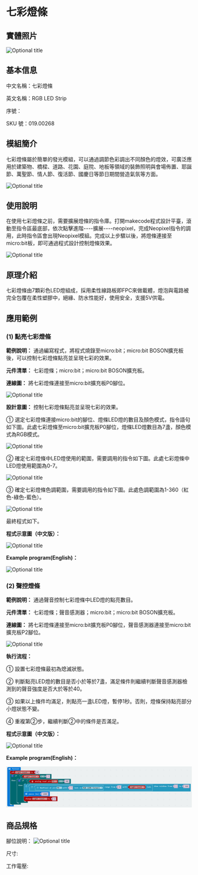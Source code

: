 # 七彩燈條

## 實體照片

![Optional title](../.gitbook/assets/boson-qi-cai-deng-dai-shi-wu-tu.jpg)

## 基本信息

中文名稱：七彩燈條

英文名稱：RGB LED Strip

序號：

SKU 號：019.00268

## 模組簡介

七彩燈條屬於簡單的發光模組，可以通過調節色彩調出不同顏色的燈效，可廣泛應用於建築物、橋樑、道路、花園、庭院、地板等領域的裝飾照明與會場佈置、耶誕節、萬聖節、情人節、復活節、國慶日等節日期間營造氣氛等方面。

![Optional title](../.gitbook/assets/boson-qi-cai-deng-dai-shi-li.png)

## 使用說明

在使用七彩燈條之前，需要擴展燈條的指令庫。打開makecode程式設計平臺，滾動至指令區最底部，依次點擊進階----擴展----neopixel，完成Neopixel指令的調用，此時指令區會出現Neopixel模組。完成以上步驟以後，將燈條連接至micro:bit板，即可通過程式設計控制燈條效果。

![Optional title](../.gitbook/assets/boson-qi-cai-deng-dai-shi-yong-shuo-ming.png)

## 原理介紹

七彩燈條由7顆彩色LED燈組成，採用柔性線路板即FPC來做載體，燈泡與電路被完全包覆在柔性塑膠中，絕緣、防水性能好，使用安全，支援5V供電。

## 應用範例

### **\(1\) 點亮七彩燈條**

**範例說明：** 通過編寫程式，將程式燒錄至micro:bit；micro:bit BOSON擴充板後，可以控制七彩燈條點亮並呈現七彩的效果。

**元件清單：** 七彩燈條；micro:bit；micro:bit BOSON擴充板。

**連線圖：** 將七彩燈條連接至micro:bit擴充板P0腳位。

![Optional title](../.gitbook/assets/boson-qi-cai-deng-dai-dian-liang-qi-cai-deng-dai-lian-xian-tu.png)

**設計意圖：** 控制七彩燈條點亮並呈現七彩的效果。

① 選定七彩燈條連接micro:bit的腳位、燈條LED燈的數目及顏色模式，指令語句如下圖。此處七彩燈條至micro:bit擴充板P0腳位，燈條LED燈數目為7盞，顏色模式為RGB模式。

![Optional title](../.gitbook/assets/boson-qi-cai-deng-dai-dian-liang-qi-cai-deng-dai-she-ji-yi-tu-1.png)

② 確定七彩燈條中LED燈使用的範圍，需要調用的指令如下圖。此處七彩燈條中LED燈使用範圍為0-7。

![Optional title](../.gitbook/assets/boson-qi-cai-deng-dai-dian-liang-qi-cai-deng-dai-she-ji-yi-tu-2.png)

③ 確定七彩燈條色調範圍，需要調用的指令如下圖。此處色調範圍為1-360（紅色-綠色-藍色）。

![Optional title](../.gitbook/assets/boson-qi-cai-deng-dai-dian-liang-qi-cai-deng-dai-she-ji-yi-tu-3.png)

最終程式如下。

**程式示意圖（中文版）：**

![Optional title](../.gitbook/assets/boson-qi-cai-deng-dai-dian-liang-qi-cai-deng-dai-cheng-xu-shi-yi-tu-zhong-wen-ban.png)

**Example program(English)：**

![Optional title](../.gitbook/assets/boson-qi-cai-deng-dai-dian-liang-qi-cai-deng-dai-cheng-xu-shi-yi-tu-ying-wen-ban.png)

### **\(2\) 聲控燈條**

**範例說明：** 通過聲音控制七彩燈條中LED燈的點亮數目。

**元件清單：** 七彩燈條；聲音感測器；micro:bit；micro:bit BOSON擴充板。

**連線圖：** 將七彩燈條連接至micro:bit擴充板P0腳位，聲音感測器連接至micro:bit擴充板P2腳位。

![Optional title](../.gitbook/assets/boson-qi-cai-deng-dai-sheng-kong-deng-dai-lian-xian-tu.png)

**執行流程：**

① 設置七彩燈條最初為熄滅狀態。

② 判斷點亮LED燈的數目是否小於等於7盞，滿足條件則繼續判斷聲音感測器檢測到的聲音強度是否大於等於40。

③ 如果以上條件均滿足，則點亮一盞LED燈，暫停1秒。否則，燈條保持點亮部分小燈狀態不變。

④ 重複第②步，繼續判斷②中的條件是否滿足。

**程式示意圖（中文版）：**

![Optional title](../.gitbook/assets/boson-qi-cai-deng-dai-sheng-kong-deng-dai-cheng-xu-shi-yi-tu-zhong-wen-ban.png)

**Example program(English)：**

![Optional title](../.gitbook/assets/boson-qi-cai-deng-dai-sheng-kong-deng-dai-cheng-xu-shi-yi-tu-ying-wen-ban.png)

## 商品規格

腳位說明： ![Optional title](../.gitbook/assets/boson-qi-cai-deng-dai-yin-jiao-shuo-ming.png)

尺寸:

工作電壓:

